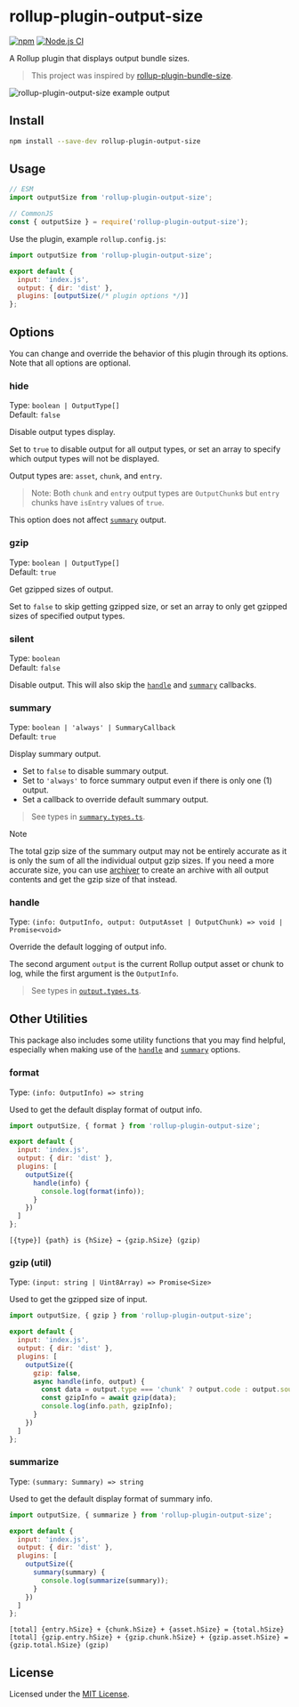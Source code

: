 [npm-img]: https://img.shields.io/npm/v/rollup-plugin-output-size.svg
[npm-url]: https://www.npmjs.com/package/rollup-plugin-output-size
[ci-img]: https://github.com/Arnesfield/rollup-plugin-output-size/workflows/Node.js%20CI/badge.svg
[ci-url]: https://github.com/Arnesfield/rollup-plugin-output-size/actions?query=workflow%3A"Node.js+CI"
[preview-img]: https://gist.githubusercontent.com/Arnesfield/0f85b2ddfa1109aec6ed2ec46ee42b03/raw/99ab51e40bc68145e70e04903ebb6b24c0051ccb/preview.png

# rollup-plugin-output-size

[![npm][npm-img]][npm-url]
[![Node.js CI][ci-img]][ci-url]

A Rollup plugin that displays output bundle sizes.

> This project was inspired by [rollup-plugin-bundle-size](https://github.com/vimeo/rollup-plugin-bundle-size).

![rollup-plugin-output-size example output][preview-img]

## Install

```sh
npm install --save-dev rollup-plugin-output-size
```

## Usage

```javascript
// ESM
import outputSize from 'rollup-plugin-output-size';

// CommonJS
const { outputSize } = require('rollup-plugin-output-size');
```

Use the plugin, example `rollup.config.js`:

```javascript
import outputSize from 'rollup-plugin-output-size';

export default {
  input: 'index.js',
  output: { dir: 'dist' },
  plugins: [outputSize(/* plugin options */)]
};
```

## Options

You can change and override the behavior of this plugin through its options. Note that all options are optional.

### hide

Type: `boolean | OutputType[]`<br>
Default: `false`

Disable output types display.

Set to `true` to disable output for all output types, or set an array to specify which output types will not be displayed.

Output types are: `asset`, `chunk`, and `entry`.

> Note: Both `chunk` and `entry` output types are `OutputChunk`s but `entry` chunks have `isEntry` values of `true`.

This option does not affect [`summary`](#summary) output.

### gzip

Type: `boolean | OutputType[]`<br>
Default: `true`

Get gzipped sizes of output.

Set to `false` to skip getting gzipped size, or set an array to only get gzipped sizes of specified output types.

### silent

Type: `boolean`<br>
Default: `false`

Disable output. This will also skip the [`handle`](#handle) and [`summary`](#summary) callbacks.

### summary

Type: `boolean | 'always' | SummaryCallback`<br>
Default: `true`

Display summary output.

- Set to `false` to disable summary output.
- Set to `'always'` to force summary output even if there is only one (1) output.
- Set a callback to override default summary output.

> See types in [`summary.types.ts`](src/types/summary.types.ts).

> [!NOTE]
>
> The total gzip size of the summary output may not be entirely accurate as it is only the sum of all the individual output gzip sizes. If you need a more accurate size, you can use [archiver](https://www.npmjs.com/package/archiver) to create an archive with all output contents and get the gzip size of that instead.

### handle

Type: `(info: OutputInfo, output: OutputAsset | OutputChunk) => void | Promise<void>`

Override the default logging of output info.

The second argument `output` is the current Rollup output asset or chunk to log, while the first argument is the `OutputInfo`.

> See types in [`output.types.ts`](src/types/output.types.ts).

## Other Utilities

This package also includes some utility functions that you may find helpful, especially when making use of the [`handle`](#handle) and [`summary`](#summary) options.

### format

Type: `(info: OutputInfo) => string`

Used to get the default display format of output info.

```javascript
import outputSize, { format } from 'rollup-plugin-output-size';

export default {
  input: 'index.js',
  output: { dir: 'dist' },
  plugins: [
    outputSize({
      handle(info) {
        console.log(format(info));
      }
    })
  ]
};
```

```text
[{type}] {path} is {hSize} → {gzip.hSize} (gzip)
```

### gzip (util)

Type: `(input: string | Uint8Array) => Promise<Size>`

Used to get the gzipped size of input.

```javascript
import outputSize, { gzip } from 'rollup-plugin-output-size';

export default {
  input: 'index.js',
  output: { dir: 'dist' },
  plugins: [
    outputSize({
      gzip: false,
      async handle(info, output) {
        const data = output.type === 'chunk' ? output.code : output.source;
        const gzipInfo = await gzip(data);
        console.log(info.path, gzipInfo);
      }
    })
  ]
};
```

### summarize

Type: `(summary: Summary) => string`

Used to get the default display format of summary info.

```javascript
import outputSize, { summarize } from 'rollup-plugin-output-size';

export default {
  input: 'index.js',
  output: { dir: 'dist' },
  plugins: [
    outputSize({
      summary(summary) {
        console.log(summarize(summary));
      }
    })
  ]
};
```

```text
[total] {entry.hSize} + {chunk.hSize} + {asset.hSize} = {total.hSize}
[total] {gzip.entry.hSize} + {gzip.chunk.hSize} + {gzip.asset.hSize} = {gzip.total.hSize} (gzip)
```

## License

Licensed under the [MIT License](LICENSE).
